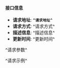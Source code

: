 
#### 接口信息
- **请求地址**: <span id="copy" style="cursor: pointer;">**`^请求地址^`**</span><span id="success" style="display: none; color:gray; margin-left:10px; ">复制成功&#x2705; </span> 
- **请求方式**: ^请求方式^
- **描述信息**: ^描述信息^
- **更新时间**: ^更新时间^


^请求参数^

^请求示例^

<script>
document.addEventListener('DOMContentLoaded', ()=> {
    var elementA = document.getElementById('copy');
    var elementB = document.getElementById('success');
    elementA.addEventListener('click', () => {
      var textToCopy = elementA.textContent || elementA.innerHTML;
      navigator.clipboard.writeText(textToCopy).then(()=> 
    {
       elementB.style.display = 'inline';
                 setTimeout(function() {
               elementB.style.display = 'none';
          }, 1000);
    }
  )
     });
});
</script>